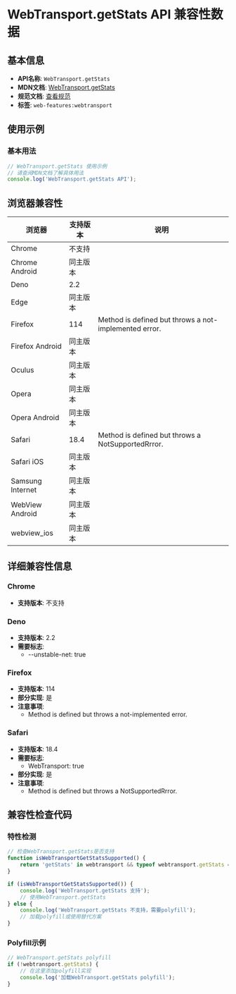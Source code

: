 # WebTransport.getStats API 兼容性数据

## 基本信息

- **API名称**: `WebTransport.getStats`
- **MDN文档**: [WebTransport.getStats](https://developer.mozilla.org/docs/Web/API/WebTransport/getStats)
- **规范文档**: [查看规范](https://w3c.github.io/webtransport/#dom-webtransport-getstats)
- **标签**: `web-features:webtransport`

## 使用示例

### 基本用法

```javascript
// WebTransport.getStats 使用示例
// 请查阅MDN文档了解具体用法
console.log('WebTransport.getStats API');
```

## 浏览器兼容性

| 浏览器 | 支持版本 | 说明 |
|--------|----------|------|
| Chrome | 不支持 |  |
| Chrome Android | 同主版本 |  |
| Deno | 2.2 |  |
| Edge | 同主版本 |  |
| Firefox | 114 | Method is defined but throws a not-implemented error. |
| Firefox Android | 同主版本 |  |
| Oculus | 同主版本 |  |
| Opera | 同主版本 |  |
| Opera Android | 同主版本 |  |
| Safari | 18.4 | Method is defined but throws a NotSupportedRrror. |
| Safari iOS | 同主版本 |  |
| Samsung Internet | 同主版本 |  |
| WebView Android | 同主版本 |  |
| webview_ios | 同主版本 |  |

## 详细兼容性信息

### Chrome

- **支持版本**: 不支持

### Deno

- **支持版本**: 2.2
- **需要标志**: 
  - --unstable-net: true

### Firefox

- **支持版本**: 114
- **部分实现**: 是
- **注意事项**:
  - Method is defined but throws a not-implemented error.

### Safari

- **支持版本**: 18.4
- **需要标志**: 
  - WebTransport: true
- **部分实现**: 是
- **注意事项**:
  - Method is defined but throws a NotSupportedRrror.

## 兼容性检查代码

### 特性检测

```javascript
// 检查WebTransport.getStats是否支持
function isWebTransportGetStatsSupported() {
    return 'getStats' in webtransport && typeof webtransport.getStats === 'function';
}

if (isWebTransportGetStatsSupported()) {
    console.log('WebTransport.getStats 支持');
    // 使用WebTransport.getStats
} else {
    console.log('WebTransport.getStats 不支持，需要polyfill');
    // 加载polyfill或使用替代方案
}
```

### Polyfill示例

```javascript
// WebTransport.getStats polyfill
if (!webtransport.getStats) {
    // 在这里添加polyfill实现
    console.log('加载WebTransport.getStats polyfill');
}
```

